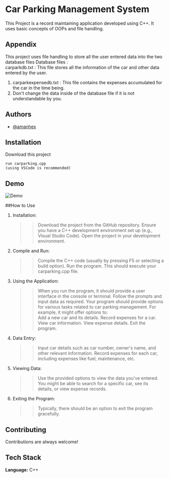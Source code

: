 
# Car Parking Management System

This Project is a record maintaining application developed using C++. It uses basic concepts of OOPs and file handling.

## Appendix

This project uses file handling to store all the user entered data into the two database files
Database files : </br>
carparkdb.txt : This file stores all the information of the car and other data entered by the user. </br>
1. carparkexpensedb.txt : This file contains the expenses accumulated for the car in the time being. </br>
2. Don't change the data inside of the database file if it is not understandable by you.

## Authors

- [@amanhex](https://www.github.com/amanhex)

## Installation

Download this project

```
run carparking.cpp
(using VSCode is recommended)
```
    
## Demo

![Demo](https://github.com/amanhex/Car-Parking-Management-System/blob/main/demo.gif)

##How to Use
1. Installation:

    >>Download the project from the GitHub repository.
    >>Ensure you have a C++ development environment set up (e.g., Visual Studio Code).
    >>Open the project in your development environment.
   
3. Compile and Run:

    >>Compile the C++ code (usually by pressing F5 or selecting a build option).
    >>Run the program. This should execute your carparking.cpp file.

4. Using the Application:

    >>When you run the program, it should provide a user interface in the console or terminal.
    >>Follow the prompts and input data as required. Your program should provide options for various tasks related to car parking management. For example, it might offer options to:    
    >>Add a new car and its details.
    >>Record expenses for a car.
    >>View car information.
    >>View expense details.
    >>Exit the program.

5. Data Entry:

    >>Input car details such as car number, owner's name, and other relevant information.
    >>Record expenses for each car, including expenses like fuel, maintenance, etc.

6. Viewing Data:

    >>Use the provided options to view the data you've entered.
    >>You might be able to search for a specific car, see its details, or view expense records.

7. Exiting the Program:

    >>Typically, there should be an option to exit the program gracefully.

## Contributing

Contributions are always welcome!

## Tech Stack

**Language:** C++

